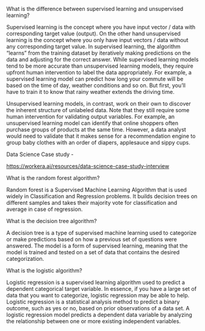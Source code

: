 What is the difference between supervised learning and unsupervised learning?

Supervised learning is the concept where you have input vector / data with corresponding target value (output).
On the other hand unsupervised learning is the concept where you only have input vectors / data without any corresponding target value.
In supervised learning, the algorithm “learns” from the training dataset by iteratively making predictions on the data and adjusting for the correct answer.
While supervised learning models tend to be more accurate than unsupervised learning models, they require upfront human intervention to label the data appropriately. For example, a supervised learning model can predict how long your commute will be based on the time of day, weather conditions and so on. 
But first, you’ll have to train it to know that rainy weather extends the driving time.

Unsupervised learning models, in contrast, work on their own to discover the inherent structure of unlabeled data. 
Note that they still require some human intervention for validating output variables. 
For example, an unsupervised learning model can identify that online shoppers often purchase groups of products at the same time. 
However, a data analyst would need to validate that it makes sense for a recommendation engine to group baby clothes with an order of diapers, applesauce and sippy cups.


Data Science Case study -

https://workera.ai/resources/data-science-case-study-interview



What is the random forest algorithm?

Random forest is a Supervised Machine Learning Algorithm that is used widely in Classification and Regression problems. 
It builds decision trees on different samples and takes their majority vote for classification and average in case of regression.

What is the decision tree algorithm? 

A decision tree is a type of supervised machine learning used to categorize or make predictions based on how a previous set of questions were answered. 
The model is a form of supervised learning, meaning that the model is trained and tested on a set of data that contains the desired categorization.

What is the logistic algorithm?

Logistic regression is a supervised learning algorithm used to predict a dependent categorical target variable. 
In essence, if you have a large set of data that you want to categorize, logistic regression may be able to help.
Logistic regression is a statistical analysis method to predict a binary outcome, such as yes or no, based on prior observations of a data set. 
A logistic regression model predicts a dependent data variable by analyzing the relationship between one or more existing independent variables.
